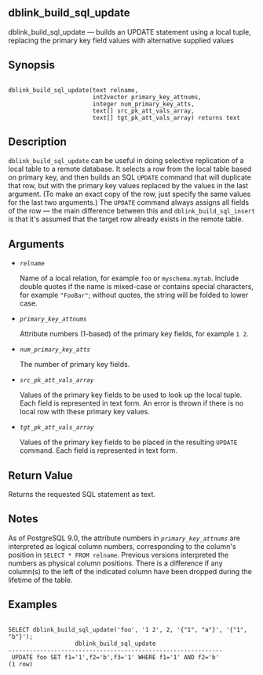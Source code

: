 ## dblink\_build\_sql\_update

dblink\_build\_sql\_update — builds an UPDATE statement using a local tuple, replacing the primary key field values with alternative supplied values

## Synopsis

```

dblink_build_sql_update(text relname,
                        int2vector primary_key_attnums,
                        integer num_primary_key_atts,
                        text[] src_pk_att_vals_array,
                        text[] tgt_pk_att_vals_array) returns text
```

## Description

`dblink_build_sql_update` can be useful in doing selective replication of a local table to a remote database. It selects a row from the local table based on primary key, and then builds an SQL `UPDATE` command that will duplicate that row, but with the primary key values replaced by the values in the last argument. (To make an exact copy of the row, just specify the same values for the last two arguments.) The `UPDATE` command always assigns all fields of the row — the main difference between this and `dblink_build_sql_insert` is that it's assumed that the target row already exists in the remote table.

## Arguments

* *`relname`*

    Name of a local relation, for example `foo` or `myschema.mytab`. Include double quotes if the name is mixed-case or contains special characters, for example `"FooBar"`; without quotes, the string will be folded to lower case.

* *`primary_key_attnums`*

    Attribute numbers (1-based) of the primary key fields, for example `1 2`.

* *`num_primary_key_atts`*

    The number of primary key fields.

* *`src_pk_att_vals_array`*

    Values of the primary key fields to be used to look up the local tuple. Each field is represented in text form. An error is thrown if there is no local row with these primary key values.

* *`tgt_pk_att_vals_array`*

    Values of the primary key fields to be placed in the resulting `UPDATE` command. Each field is represented in text form.

## Return Value

Returns the requested SQL statement as text.

## Notes

As of PostgreSQL 9.0, the attribute numbers in *`primary_key_attnums`* are interpreted as logical column numbers, corresponding to the column's position in `SELECT * FROM relname`. Previous versions interpreted the numbers as physical column positions. There is a difference if any column(s) to the left of the indicated column have been dropped during the lifetime of the table.

## Examples

```

SELECT dblink_build_sql_update('foo', '1 2', 2, '{"1", "a"}', '{"1", "b"}');
                   dblink_build_sql_update
-------------------------------------------------------------
 UPDATE foo SET f1='1',f2='b',f3='1' WHERE f1='1' AND f2='b'
(1 row)
```